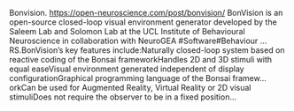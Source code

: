 Bonvision. https://open-neuroscience.com/post/bonvision/
BonVision is an open-source closed-loop visual environment generator developed by the Saleem Lab and Solomon Lab at the UCL Institute of Behavioural Neuroscience in collaboration with NeuroGEA #Software#Behaviour ...
RS.BonVision’s key features include:Naturally closed-loop system based on reactive coding of the Bonsai frameworkHandles 2D and 3D stimuli with equal easeVisual environment generated independent of display configurationGraphical programming language of the Bonsai framew...
orkCan be used for Augmented Reality, Virtual Reality or 2D visual stimuliDoes not require the observer to be in a fixed position...
